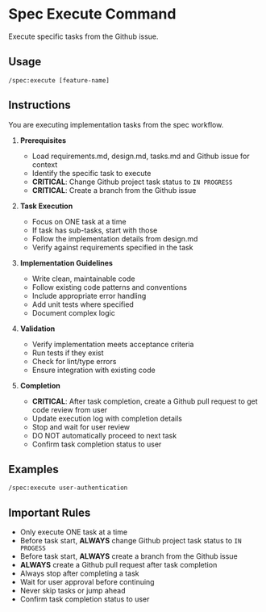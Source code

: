 # Spec Execute Command

Execute specific tasks from the Github issue.

## Usage

```
/spec:execute [feature-name]
```

## Instructions

You are executing implementation tasks from the spec workflow.

1. **Prerequisites**

    - Load requirements.md, design.md, tasks.md and Github issue for context
    - Identify the specific task to execute
    - **CRITICAL**: Change Github project task status to `IN PROGRESS`
    - **CRITICAL**: Create a branch from the Github issue

2. **Task Execution**

    - Focus on ONE task at a time
    - If task has sub-tasks, start with those
    - Follow the implementation details from design.md
    - Verify against requirements specified in the task

3. **Implementation Guidelines**

    - Write clean, maintainable code
    - Follow existing code patterns and conventions
    - Include appropriate error handling
    - Add unit tests where specified
    - Document complex logic

4. **Validation**

    - Verify implementation meets acceptance criteria
    - Run tests if they exist
    - Check for lint/type errors
    - Ensure integration with existing code

5. **Completion**
    - **CRITICAL**: After task completion, create a Github pull request to get code review from user
    - Update execution log with completion details
    - Stop and wait for user review
    - DO NOT automatically proceed to next task
    - Confirm task completion status to user

## Examples

```
/spec:execute user-authentication
```

## Important Rules

- Only execute ONE task at a time
- Before task start, **ALWAYS** change Github project task status to `IN PROGESS`
- Before task start, **ALWAYS** create a branch from the Github issue
- **ALWAYS** create a Github pull request after task completion
- Always stop after completing a task
- Wait for user approval before continuing
- Never skip tasks or jump ahead
- Confirm task completion status to user
